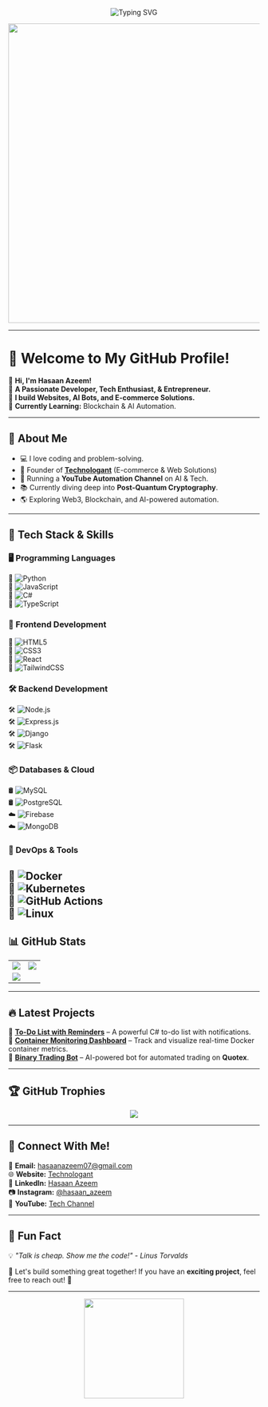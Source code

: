 <!-- Animated Banner -->
<p align="center">
  <img src="https://readme-typing-svg.demolab.com?font=Fira+Code&size=24&pause=1000&color=F75C7E&width=435&lines=Hey+There!+I'm+Hasaan+Azeem;Full-Stack+Developer;Tech+Enthusiast+%26+Entrepreneur;Let's+Build+Something+Awesome!+🚀" alt="Typing SVG" />
</p>

<!-- Profile Header -->
<p align="center">
  <img src="https://media.giphy.com/media/qgQUggAC3Pfv687qPC/giphy.gif" width="600">
</p>

---

# 👋 Welcome to My GitHub Profile!  

🔹 **Hi, I'm Hasaan Azeem!**  
🔹 **A Passionate Developer, Tech Enthusiast, & Entrepreneur.**  
🔹 **I build Websites, AI Bots, and E-commerce Solutions.**  
🔹 **Currently Learning:** Blockchain & AI Automation.  

---

## 🎯 **About Me**  

- 💻 I love coding and problem-solving.  
- 🚀 Founder of **[Technologant](https://technologant.com/)** (E-commerce & Web Solutions)  
- 🎥 Running a **YouTube Automation Channel** on AI & Tech.  
- 📚 Currently diving deep into **Post-Quantum Cryptography**.  
- 🌎 Exploring Web3, Blockchain, and AI-powered automation.  

---

## 🚀 Tech Stack & Skills  

### 🖥 Programming Languages  
🌟 ![Python](https://img.shields.io/badge/Python-3776AB?style=for-the-badge&logo=python&logoColor=white)  
🌟 ![JavaScript](https://img.shields.io/badge/JavaScript-F7DF1E?style=for-the-badge&logo=javascript&logoColor=black)  
🌟 ![C#](https://img.shields.io/badge/C%23-239120?style=for-the-badge&logo=csharp&logoColor=white)  
🌟 ![TypeScript](https://img.shields.io/badge/TypeScript-007ACC?style=for-the-badge&logo=typescript&logoColor=white)  

### 🎨 Frontend Development  
🎨 ![HTML5](https://img.shields.io/badge/HTML5-E34F26?style=for-the-badge&logo=html5&logoColor=white)  
🎨 ![CSS3](https://img.shields.io/badge/CSS3-1572B6?style=for-the-badge&logo=css3&logoColor=white)  
🎨 ![React](https://img.shields.io/badge/React-61DAFB?style=for-the-badge&logo=react&logoColor=black)  
🎨 ![TailwindCSS](https://img.shields.io/badge/TailwindCSS-38B2AC?style=for-the-badge&logo=tailwind-css&logoColor=white)  

### 🛠 Backend Development  
🛠 ![Node.js](https://img.shields.io/badge/Node.js-339933?style=for-the-badge&logo=node.js&logoColor=white)  
🛠 ![Express.js](https://img.shields.io/badge/Express.js-000000?style=for-the-badge&logo=express&logoColor=white)  
🛠 ![Django](https://img.shields.io/badge/Django-092E20?style=for-the-badge&logo=django&logoColor=white)  
🛠 ![Flask](https://img.shields.io/badge/Flask-000000?style=for-the-badge&logo=flask&logoColor=white)  

### 📦 Databases & Cloud  
🛢 ![MySQL](https://img.shields.io/badge/MySQL-4479A1?style=for-the-badge&logo=mysql&logoColor=white)  
🛢 ![PostgreSQL](https://img.shields.io/badge/PostgreSQL-336791?style=for-the-badge&logo=postgresql&logoColor=white)  
☁️ ![Firebase](https://img.shields.io/badge/Firebase-FFCA28?style=for-the-badge&logo=firebase&logoColor=black)  
☁️ ![MongoDB](https://img.shields.io/badge/MongoDB-47A248?style=for-the-badge&logo=mongodb&logoColor=white)  

### 🚀 DevOps & Tools  
🚀 ![Docker](https://img.shields.io/badge/Docker-2496ED?style=for-the-badge&logo=docker&logoColor=white)  
🚀 ![Kubernetes](https://img.shields.io/badge/Kubernetes-326CE5?style=for-the-badge&logo=kubernetes&logoColor=white)  
🚀 ![GitHub Actions](https://img.shields.io/badge/GitHub%20Actions-2088FF?style=for-the-badge&logo=github-actions&logoColor=white)  
🚀 ![Linux](https://img.shields.io/badge/Linux-FCC624?style=for-the-badge&logo=linux&logoColor=black)  
 ---

## 📊 **GitHub Stats**  

<table align="center">
  <tr>
    <td>
      <img src="https://github-readme-stats.vercel.app/api?username=HasaanAzeem&show_icons=true&theme=radical" />
    </td>
    <td>
      <img src="https://github-readme-streak-stats.herokuapp.com/?user=HasaanAzeem&theme=radical" />
    </td>
  </tr>
  <tr>
    <td colspan="2">
      <img src="https://github-readme-stats.vercel.app/api/top-langs/?username=HasaanAzeem&layout=compact&theme=radical" />
    </td>
  </tr>
</table>

---

## 🔥 **Latest Projects**  

📌 **[To-Do List with Reminders](https://github.com/HasaanAzeem/todo-reminder-app)** – A powerful C# to-do list with notifications.  
📌 **[Container Monitoring Dashboard](https://github.com/HasaanAzeem/container-monitoring-dashboard)** – Track and visualize real-time Docker container metrics.  
📌 **[Binary Trading Bot](https://github.com/HasaanAzeem/binary-trading-bot)** – AI-powered bot for automated trading on **Quotex**.  

---

## 🏆 **GitHub Trophies**
<p align="center">
  <img src="https://github-profile-trophy.vercel.app/?username=HasaanAzeem&theme=matrix&no-frame=true&column=5">
</p>

---

## 📝 **Connect With Me!**  

📩 **Email:** [hasaanazeem07@gmail.com](mailto:hasaanazeem07@gmail.com)  
🌐 **Website:** [Technologant](https://technologant.com/)  
📱 **LinkedIn:** [Hasaan Azeem](https://www.linkedin.com/in/hasaan-azeem/)  
📷 **Instagram:** [@hasaan_azeem](https://www.instagram.com/hasaan_azeem03/)  
🎥 **YouTube:** [Tech Channel](https://www.youtube.com/c/YOUR_CHANNEL)  

---

## 🏁 **Fun Fact**  

💡 *"Talk is cheap. Show me the code!" - Linus Torvalds*  

🌟 Let's build something great together! If you have an **exciting project**, feel free to reach out! 🚀  

---

<p align="center">
  <img src="https://media.giphy.com/media/jpVnC65DmYeyRL4LHS/giphy.gif" width="200">
</p>

